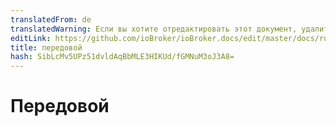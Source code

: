 ```yaml
---
translatedFrom: de
translatedWarning: Если вы хотите отредактировать этот документ, удалите поле «translatedFrom», в противном случае этот документ будет снова автоматически переведен
editLink: https://github.com/ioBroker/ioBroker.docs/edit/master/docs/ru/faq/_050_advanced/README.md
title: передовой
hash: SibLcMv5UPz51dvldAqBbMLE3HIKUd/fGMNuM3oJ3A8=
---
```

# Передовой
